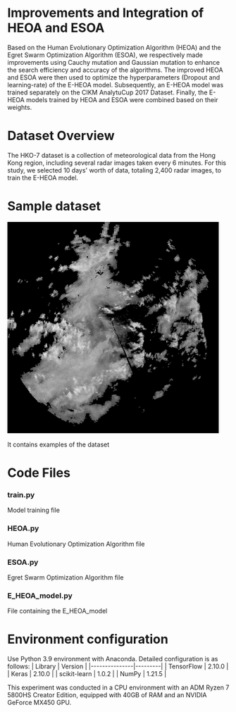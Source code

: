 # Improvements and Integration of HEOA and ESOA

Based on the Human Evolutionary Optimization Algorithm (HEOA) and the Egret Swarm Optimization Algorithm (ESOA), we respectively made improvements using Cauchy mutation and Gaussian mutation to enhance the search efficiency and accuracy of the algorithms. The improved HEOA and ESOA were then used to optimize the hyperparameters (Dropout and learning-rate) of the E-HEOA model. Subsequently, an E-HEOA model was trained separately on the CIKM AnalytuCup 2017 Dataset. Finally, the E-HEOA models trained by HEOA and ESOA were combined based on their weights.
# Dataset Overview

The HKO-7 dataset is a collection of meteorological data from the Hong Kong region, including several radar images taken every 6 minutes. For this study, we selected 10 days' worth of data, totaling 2,400 radar images, to train the E-HEOA model.
# Sample dataset

![Radar Image](Sample%20Dataset/RAD090627151200.png)

It contains examples of the dataset
# Code Files

### train.py
Model training file

### HEOA.py
Human Evolutionary Optimization Algorithm file

### ESOA.py
Egret Swarm Optimization Algorithm file

### E_HEOA_model.py
File containing the E_HEOA_model
# Environment configuration

Use Python 3.9 environment with Anaconda. Detailed configuration is as follows:
| Library       | Version |
|---------------|---------|
| TensorFlow    | 2.10.0  |
| Keras         | 2.10.0  |
| scikit-learn  | 1.0.2   |
| NumPy         | 1.21.5  |

This experiment was conducted in a CPU environment with an ADM Ryzen 7 5800HS Creator Edition, equipped with 40GB of RAM and an NVIDIA GeForce MX450 GPU.
